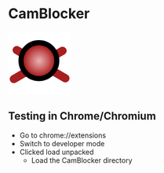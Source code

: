 # CamBlocker

![CamBlocker Icon](icon-128.png)

## Testing in Chrome/Chromium 

- Go to chrome://extensions
- Switch to developer mode
- Clicked load unpacked
    - Load the CamBlocker directory